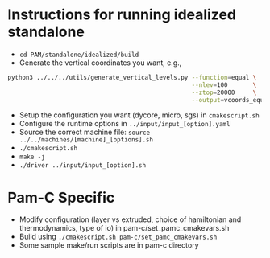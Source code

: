 # Instructions for running idealized standalone

* `cd PAM/standalone/idealized/build`
* Generate the vertical coordinates you want, e.g.,
```bash
python3 ../../../utils/generate_vertical_levels.py --function=equal \
                                                   --nlev=100       \
                                                   --ztop=20000     \
                                                   --output=vcoords_equal_100_20km.nc
```
* Setup the configuration you want (dycore, micro, sgs) in `cmakescript.sh`
* Configure the runtime options in `../input/input_[option].yaml`
* Source the correct machine file: `source ../../machines/[machine]_[options].sh`
* `./cmakescript.sh`
* `make -j`
* `./driver ../input/input_[option].sh`

# Pam-C Specific

* Modify configuration (layer vs extruded, choice of hamiltonian and thermodynamics, type of io)  in pam-c/set_pamc_cmakevars.sh
* Build using `./cmakescript.sh pam-c/set_pamc_cmakevars.sh`
* Some sample make/run scripts are in pam-c directory

